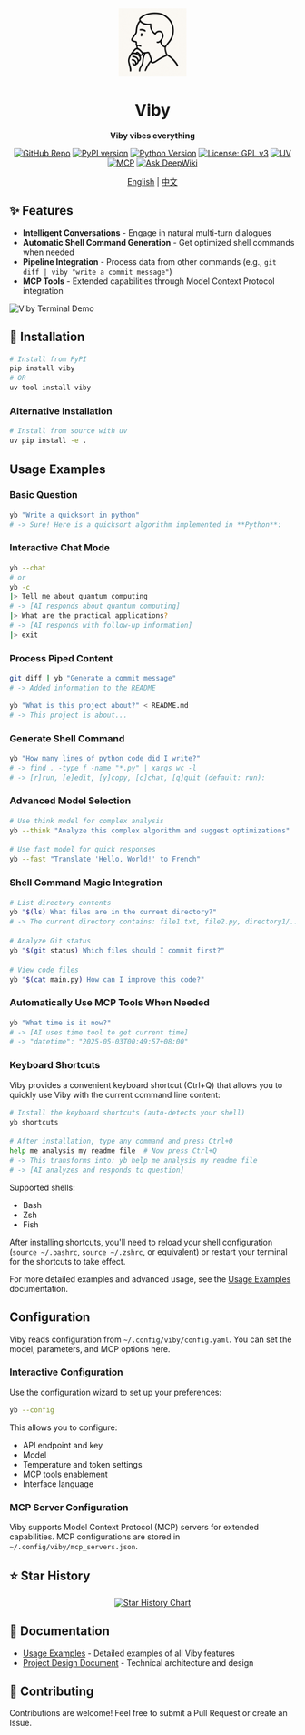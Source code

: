 <div align="center">
  <img src="https://raw.githubusercontent.com/JohanLi233/viby/main/assets/viby-icon.png" alt="Viby Logo" width="120" height="120">
  <h1>Viby</h1>
  <!-- <p><strong>Viby vibes everything</strong> - Your universal agent for solving any task</p> -->
  <p><strong>Viby vibes everything</strong></p>
</div>

<p align="center">
  <a href="https://github.com/JohanLi233/viby"><img src="https://img.shields.io/badge/GitHub-viby-181717?logo=github" alt="GitHub Repo"></a>
  <a href="https://pypi.org/project/viby/"><img src="https://img.shields.io/pypi/v/viby?color=brightgreen" alt="PyPI version"></a>
  <a href="https://www.python.org/downloads/release/python-3100/"><img src="https://img.shields.io/badge/python-3.10%2B-blue" alt="Python Version"></a>
  <a href="https://www.gnu.org/licenses/gpl-3.0"><img src="https://img.shields.io/badge/License-GPLv3-blue.svg" alt="License: GPL v3"></a>
  <a href="https://github.com/astral-sh/uv"><img src="https://img.shields.io/badge/UV-Package%20Manager-blueviolet" alt="UV"></a>
  <a href="https://github.com/estitesc/mission-control-link"><img src="https://img.shields.io/badge/MCP-Compatible-brightgreen" alt="MCP"></a>
  <a href="https://deepwiki.com/JohanLi233/viby"><img src="https://deepwiki.com/badge.svg" alt="Ask DeepWiki"></a>
</p>

<p align="center">
  <a href="https://github.com/JohanLi233/viby/blob/main/README.md">English</a> |
  <a href="https://github.com/JohanLi233/viby/blob/main/README.zh-CN.md">中文</a>
</p>

<!-- ## 🚀 Overview

Viby is a powerful AI agent that lives in your terminal, designed to solve virtually any task you throw at it. Whether you need code assistance, shell commands, information retrieval, or creative content - Viby vibes with your needs and delivers solutions instantly. -->

## ✨ Features

- **Intelligent Conversations** - Engage in natural multi-turn dialogues
- **Automatic Shell Command Generation** - Get optimized shell commands when needed
- **Pipeline Integration** - Process data from other commands (e.g., `git diff | viby "write a commit message"`)
- **MCP Tools** - Extended capabilities through Model Context Protocol integration

![Viby Terminal Demo](https://raw.githubusercontent.com/JohanLi233/viby/main/assets/terminal-demo.png)

## 🔧 Installation

```sh
# Install from PyPI
pip install viby
# OR
uv tool install viby
```

### Alternative Installation

```sh
# Install from source with uv
uv pip install -e .
```

## Usage Examples

### Basic Question

```sh
yb "Write a quicksort in python"
# -> Sure! Here is a quicksort algorithm implemented in **Python**:
```

### Interactive Chat Mode

```sh
yb --chat
# or
yb -c
|> Tell me about quantum computing
# -> [AI responds about quantum computing]
|> What are the practical applications?
# -> [AI responds with follow-up information]
|> exit
```

### Process Piped Content

```sh
git diff | yb "Generate a commit message"
# -> Added information to the README
```

```sh
yb "What is this project about?" < README.md
# -> This project is about...
```

### Generate Shell Command

```sh
yb "How many lines of python code did I write?"
# -> find . -type f -name "*.py" | xargs wc -l
# -> [r]run, [e]edit, [y]copy, [c]chat, [q]quit (default: run): 
```

### Advanced Model Selection

```sh
# Use think model for complex analysis
yb --think "Analyze this complex algorithm and suggest optimizations"

# Use fast model for quick responses
yb --fast "Translate 'Hello, World!' to French"
```

### Shell Command Magic Integration

```sh
# List directory contents
yb "$(ls) What files are in the current directory?"
# -> The current directory contains: file1.txt, file2.py, directory1/...

# Analyze Git status
yb "$(git status) Which files should I commit first?"

# View code files
yb "$(cat main.py) How can I improve this code?"
```

### Automatically Use MCP Tools When Needed

```sh
yb "What time is it now?"
# -> [AI uses time tool to get current time]
# -> "datetime": "2025-05-03T00:49:57+08:00"
```

### Keyboard Shortcuts

Viby provides a convenient keyboard shortcut (Ctrl+Q) that allows you to quickly use Viby with the current command line content:

```sh
# Install the keyboard shortcuts (auto-detects your shell)
yb shortcuts

# After installation, type any command and press Ctrl+Q
help me analysis my readme file  # Now press Ctrl+Q
# -> This transforms into: yb help me analysis my readme file
# -> [AI analyzes and responds to question]
```

Supported shells:

- Bash
- Zsh
- Fish

After installing shortcuts, you'll need to reload your shell configuration (`source ~/.bashrc`, `source ~/.zshrc`, or equivalent) or restart your terminal for the shortcuts to take effect.

For more detailed examples and advanced usage, see the [Usage Examples](./docs/viby_usage_examples.md) documentation.

## Configuration

Viby reads configuration from `~/.config/viby/config.yaml`. You can set the model, parameters, and MCP options here.

### Interactive Configuration

Use the configuration wizard to set up your preferences:

```sh
yb --config
```

This allows you to configure:

- API endpoint and key
- Model
- Temperature and token settings
- MCP tools enablement
- Interface language

### MCP Server Configuration

Viby supports Model Context Protocol (MCP) servers for extended capabilities. MCP configurations are stored in `~/.config/viby/mcp_servers.json`.

## ⭐ Star History

<div align="center">
  <a href="https://star-history.com/#JohanLi233/viby&Date">
    <img src="https://api.star-history.com/svg?repos=JohanLi233/viby&type=Date" alt="Star History Chart" style="max-width:100%;">
  </a>
</div>

## 📄 Documentation

- [Usage Examples](./docs/viby_usage_examples.md) - Detailed examples of all Viby features
- [Project Design Document](./docs/viby_project_design.md) - Technical architecture and design

## 🤝 Contributing

Contributions are welcome! Feel free to submit a Pull Request or create an Issue.
